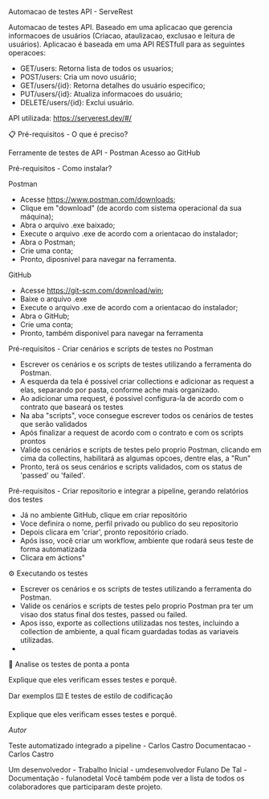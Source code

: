 Automacao de testes API - ServeRest

Automacao de testes API. Baseado em uma aplicacao que gerencia informacoes de usuários (Criacao, ataulizacao, exclusao e leitura de usuários). Aplicacao é baseada em uma API RESTfull para as seguintes operacoes:

- GET/users: Retorna lista de todos os usuarios;
- POST/users: Cria um novo usuário;
- GET/users/{id}: Retorna detalhes do usuário especifico;
- PUT/users/{id}: Atualiza informacoes do usuário;
- DELETE/users/{id}: Exclui usuário.

API utilizada: https://serverest.dev/#/


📋 Pré-requisitos - O que é preciso?

Ferramente de testes de API - Postman
Acesso ao GitHub

 Pré-requisitos - Como instalar?

Postman
- Acesse https://www.postman.com/downloads;
- Clique em "download" (de acordo com sistema operacional da sua máquina);
- Abra o arquivo .exe baixado;
- Execute o arquivo .exe de acordo com a orientacao do instalador;
- Abra o Postman;
- Crie uma conta;
- Pronto, diposnivel para navegar na ferramenta.

GitHub

- Acesse https://git-scm.com/download/win;
- Baixe o arquivo .exe
- Execute o arquivo .exe de acordo com a orientacao do instalador;
- Abra o GitHub;
- Crie uma conta;
- Pronto, também disponivel para navegar na ferramenta


 Pré-requisitos - Criar cenários e scripts de testes no Postman

- Escrever os cenários e os scripts de testes utilizando a ferramenta do Postman.
- A esquerda da tela é possivel criar collections e adicionar as request a elas, separando por pasta, conforme ache mais organizado.
- Ao adicionar uma request, é possivel configura-la de  acordo com o contrato que baseará os testes
- Na aba "scripts", voce consegue escrever todos os cenários de testes que serão validados
- Após finalizar a request de acordo com o contrato e com os scripts prontos 
- Valide os cenários e scripts de testes pelo proprio Postman, clicando em cima da collectins, habilitará as algumas opcoes, dentre elas, a "Run"
- Pronto, terá os seus cenários e scripts validados, com os status de 'passed' ou 'failed'.

 Pré-requisitos - Criar repositorio e integrar a pipeline, gerando relatórios dos testes

- Já no ambiente GitHub, clique em criar repositório
- Voce definira o nome, perfil privado ou publico do seu repositorio
- Depois clicara em 'criar', pronto repositório criado.
- Após isso, você criar um workflow, ambiente que rodará seus teste de forma automatizada
- Clicara em áctions"
  
  
⚙️ Executando os testes

- Escrever os cenários e os scripts de testes utilizando a ferramenta do Postman.
- Valide os cenários e scripts de testes pelo proprio Postman pra ter um visao dos status final dos testes, passed ou failed.
- Apos isso, exporte as collections utilizadas nos testes, incluindo a collection de ambiente, a qual ficam guardadas todas as variaveis utilizadas.
- 


🔩 Analise os testes de ponta a ponta

Explique que eles verificam esses testes e porquê.

Dar exemplos
⌨️ E testes de estilo de codificação

Explique que eles verificam esses testes e porquê.





*Autor* 

Teste automatizado integrado a pipeline - Carlos Castro
Documentacao - Carlos Castro




Um desenvolvedor - Trabalho Inicial - umdesenvolvedor
Fulano De Tal - Documentação - fulanodetal
Você também pode ver a lista de todos os colaboradores que participaram deste projeto.

